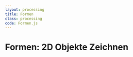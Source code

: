 ```yaml
---
layout: processing
title: Formen
class: processing
code: Formen.js
---
```

# Formen: 2D Objekte Zeichnen
